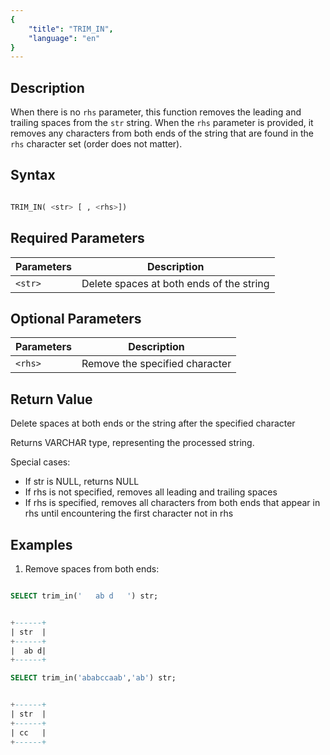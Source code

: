 ```yaml
---
{
    "title": "TRIM_IN",
    "language": "en"
}
---
```


<!-- 
Licensed to the Apache Software Foundation (ASF) under one
or more contributor license agreements.  See the NOTICE file
distributed with this work for additional information
regarding copyright ownership.  The ASF licenses this file
to you under the Apache License, Version 2.0 (the
"License"); you may not use this file except in compliance
with the License.  You may obtain a copy of the License at

  http://www.apache.org/licenses/LICENSE-2.0

Unless required by applicable law or agreed to in writing,
software distributed under the License is distributed on an
"AS IS" BASIS, WITHOUT WARRANTIES OR CONDITIONS OF ANY
KIND, either express or implied.  See the License for the
specific language governing permissions and limitations
under the License.
-->


## Description


When there is no `rhs` parameter, this function removes the leading and trailing spaces from the `str` string. When the `rhs` parameter is provided, it removes any characters from both ends of the string that are found in the `rhs` character set (order does not matter).


## Syntax

```sql

TRIM_IN( <str> [ , <rhs>])
```
## Required Parameters

| Parameters | Description |
|------|------|
| `<str>` | Delete spaces at both ends of the string |


## Optional Parameters

| Parameters | Description |
|------|------|
| `<rhs>` | Remove the specified character |

## Return Value
Delete spaces at both ends or the string after the specified character


Returns VARCHAR type, representing the processed string.

Special cases:
- If str is NULL, returns NULL
- If rhs is not specified, removes all leading and trailing spaces
- If rhs is specified, removes all characters from both ends that appear in rhs until encountering the first character not in rhs

## Examples

1. Remove spaces from both ends:
```sql

SELECT trim_in('   ab d   ') str;
```

```sql

+------+
| str  |
+------+
|  ab d|
+------+
```


```sql
SELECT trim_in('ababccaab','ab') str;
```

```sql

+------+
| str  |
+------+
| cc   |
+------+


```